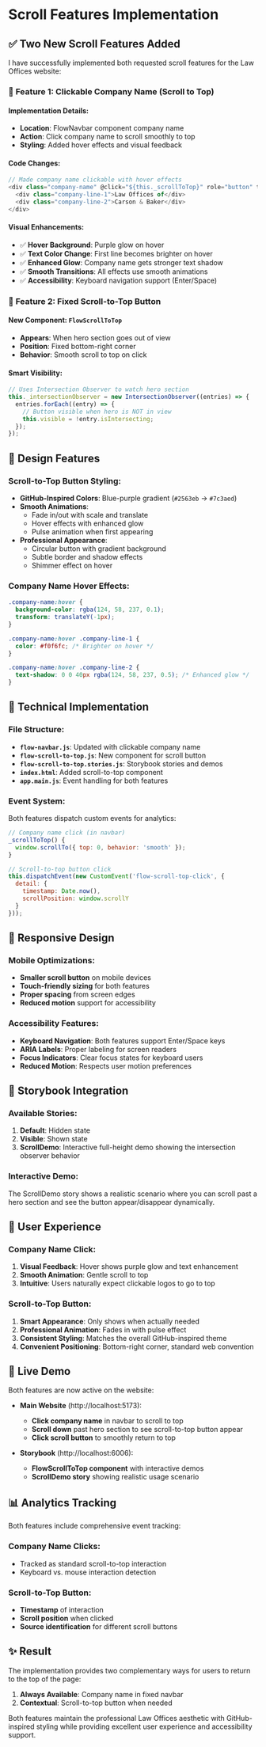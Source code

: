 # Scroll Features Implementation

## ✅ **Two New Scroll Features Added**

I have successfully implemented both requested scroll features for the Law Offices website:

### 🎯 **Feature 1: Clickable Company Name (Scroll to Top)**

#### **Implementation Details:**

- **Location**: FlowNavbar component company name
- **Action**: Click company name to scroll smoothly to top
- **Styling**: Added hover effects and visual feedback

#### **Code Changes:**

```javascript
// Made company name clickable with hover effects
<div class="company-name" @click="${this._scrollToTop}" role="button" tabindex="0">
  <div class="company-line-1">Law Offices of</div>
  <div class="company-line-2">Carson & Baker</div>
</div>
```

#### **Visual Enhancements:**

- ✅ **Hover Background**: Purple glow on hover
- ✅ **Text Color Change**: First line becomes brighter on hover
- ✅ **Enhanced Glow**: Company name gets stronger text shadow
- ✅ **Smooth Transitions**: All effects use smooth animations
- ✅ **Accessibility**: Keyboard navigation support (Enter/Space)

### 🎯 **Feature 2: Fixed Scroll-to-Top Button**

#### **New Component**: `FlowScrollToTop`

- **Appears**: When hero section goes out of view
- **Position**: Fixed bottom-right corner
- **Behavior**: Smooth scroll to top on click

#### **Smart Visibility:**

```javascript
// Uses Intersection Observer to watch hero section
this._intersectionObserver = new IntersectionObserver((entries) => {
  entries.forEach((entry) => {
    // Button visible when hero is NOT in view
    this.visible = !entry.isIntersecting;
  });
});
```

## 🎨 **Design Features**

### **Scroll-to-Top Button Styling:**

- **GitHub-Inspired Colors**: Blue-purple gradient (`#2563eb` → `#7c3aed`)
- **Smooth Animations**:
  - Fade in/out with scale and translate
  - Hover effects with enhanced glow
  - Pulse animation when first appearing
- **Professional Appearance**:
  - Circular button with gradient background
  - Subtle border and shadow effects
  - Shimmer effect on hover

### **Company Name Hover Effects:**

```css
.company-name:hover {
  background-color: rgba(124, 58, 237, 0.1);
  transform: translateY(-1px);
}

.company-name:hover .company-line-1 {
  color: #f0f6fc; /* Brighter on hover */
}

.company-name:hover .company-line-2 {
  text-shadow: 0 0 40px rgba(124, 58, 237, 0.5); /* Enhanced glow */
}
```

## 🔧 **Technical Implementation**

### **File Structure:**

- **`flow-navbar.js`**: Updated with clickable company name
- **`flow-scroll-to-top.js`**: New component for scroll button
- **`flow-scroll-to-top.stories.js`**: Storybook stories and demos
- **`index.html`**: Added scroll-to-top component
- **`app.main.js`**: Event handling for both features

### **Event System:**

Both features dispatch custom events for analytics:

```javascript
// Company name click (in navbar)
_scrollToTop() {
  window.scrollTo({ top: 0, behavior: 'smooth' });
}

// Scroll-to-top button click
this.dispatchEvent(new CustomEvent('flow-scroll-top-click', {
  detail: {
    timestamp: Date.now(),
    scrollPosition: window.scrollY
  }
}));
```

## 📱 **Responsive Design**

### **Mobile Optimizations:**

- **Smaller scroll button** on mobile devices
- **Touch-friendly sizing** for both features
- **Proper spacing** from screen edges
- **Reduced motion** support for accessibility

### **Accessibility Features:**

- **Keyboard Navigation**: Both features support Enter/Space keys
- **ARIA Labels**: Proper labeling for screen readers
- **Focus Indicators**: Clear focus states for keyboard users
- **Reduced Motion**: Respects user motion preferences

## 🧪 **Storybook Integration**

### **Available Stories:**

1. **Default**: Hidden state
2. **Visible**: Shown state
3. **ScrollDemo**: Interactive full-height demo showing the intersection observer behavior

### **Interactive Demo:**

The ScrollDemo story shows a realistic scenario where you can scroll past a hero section and see the button appear/disappear dynamically.

## 🎯 **User Experience**

### **Company Name Click:**

1. **Visual Feedback**: Hover shows purple glow and text enhancement
2. **Smooth Animation**: Gentle scroll to top
3. **Intuitive**: Users naturally expect clickable logos to go to top

### **Scroll-to-Top Button:**

1. **Smart Appearance**: Only shows when actually needed
2. **Professional Animation**: Fades in with pulse effect
3. **Consistent Styling**: Matches the overall GitHub-inspired theme
4. **Convenient Positioning**: Bottom-right corner, standard web convention

## 🚀 **Live Demo**

Both features are now active on the website:

- **Main Website** (http://localhost:5173):

  - **Click company name** in navbar to scroll to top
  - **Scroll down** past hero section to see scroll-to-top button appear
  - **Click scroll button** to smoothly return to top

- **Storybook** (http://localhost:6006):
  - **FlowScrollToTop component** with interactive demos
  - **ScrollDemo story** showing realistic usage scenario

## 📊 **Analytics Tracking**

Both features include comprehensive event tracking:

### **Company Name Clicks:**

- Tracked as standard scroll-to-top interaction
- Keyboard vs. mouse interaction detection

### **Scroll-to-Top Button:**

- **Timestamp** of interaction
- **Scroll position** when clicked
- **Source identification** for different scroll buttons

## ✨ **Result**

The implementation provides two complementary ways for users to return to the top of the page:

1. **Always Available**: Company name in fixed navbar
2. **Contextual**: Scroll-to-top button when needed

Both features maintain the professional Law Offices aesthetic with GitHub-inspired styling while providing excellent user experience and accessibility support.
